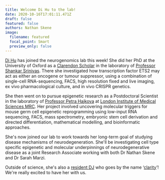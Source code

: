 ```yaml
---
title: Welcome Di Hu to the lab!
date: 2020-10-16T17:01:11.471Z
draft: false
featured: false
authors: Nathan Skene
image:
  filename: featured
  focal_point: Smart
  preview_only: false
---
```

[Di Hu](https://www.neurogenomics.co.uk/author/di-hu/) has joined the neurogenomics lab this week! She did her PhD at the University of Oxford as a [Clarendon Scholar](https://www.ox.ac.uk/clarendon) in the laboratory of [Professor Shankar Srinivas](https://www.dpag.ox.ac.uk/research/srinivas-group). There she investigated how transcription factor ETS2 may act as either an oncogene or tumour suppressor, using a combination of single-cell RNA-sequencing, FACS, high resolution fixed and live imaging, ex vivo pharmacological culture, and in vivo CRISPR genetics.

She then went on to pursue epigenetic research as a Postdoctoral Scientist in the laboratory of [Professor Petra Hajkova](https://lms.mrc.ac.uk/research-group/reprogramming-and-chromatin/) at [London Institute of Medical Sciences MRC](https://lms.mrc.ac.uk/). Her project involved uncovering molecular triggers for mouse germ cell epigenetic reprogramming using low-input RNA sequencing, FACS, mass spectrometry, embryonic stem cell derivation and directed differentiation, mathematical modelling, and bioinformatic approaches.

She's now joined our lab to work towards her long-term goal of studying disease mechanisms of neurodegeneration. She'll be investigating cell type specific epigenetic and molecular underpinnings of neurodegenerative disease as a joint Research Associate working with both Dr Nathan Skene and Dr Sarah Marzi.

Outside of science, she's also a [resident DJ](https://soundcloud.com/clarityharddance) who goes by the name ‘[clarity](https://mantissamix.com/an-interview-clarity/)’! We're really excited to have her with us.
